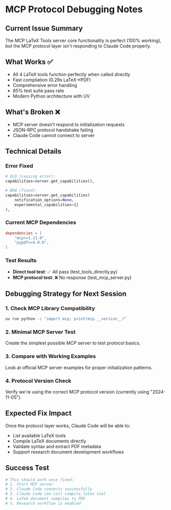 # MCP Protocol Debugging Notes

## Current Issue Summary
The MCP LaTeX Tools server core functionality is perfect (100% working), but the MCP protocol layer isn't responding to Claude Code properly.

## What Works ✅
- All 4 LaTeX tools function perfectly when called directly
- Fast compilation (0.29s LaTeX→PDF)
- Comprehensive error handling
- 85% test suite pass rate
- Modern Python architecture with UV

## What's Broken ❌
- MCP server doesn't respond to initialization requests
- JSON-RPC protocol handshake failing
- Claude Code cannot connect to server

## Technical Details

### Error Fixed
```python
# OLD (causing error):
capabilities=server.get_capabilities(),

# NEW (fixed):
capabilities=server.get_capabilities(
    notification_options=None,
    experimental_capabilities={}
),
```

### Current MCP Dependencies
```toml
dependencies = [
    "mcp>=1.11.0",
    "pypdf>=4.0.0",
]
```

### Test Results
- **Direct tool test**: ✅ All pass (test_tools_directly.py)
- **MCP protocol test**: ❌ No response (test_mcp_server.py)

## Debugging Strategy for Next Session

### 1. Check MCP Library Compatibility
```bash
uv run python -c "import mcp; print(mcp.__version__)"
```

### 2. Minimal MCP Server Test
Create the simplest possible MCP server to test protocol basics.

### 3. Compare with Working Examples
Look at official MCP server examples for proper initialization patterns.

### 4. Protocol Version Check
Verify we're using the correct MCP protocol version (currently using "2024-11-05").

## Expected Fix Impact
Once the protocol layer works, Claude Code will be able to:
- List available LaTeX tools
- Compile LaTeX documents directly
- Validate syntax and extract PDF metadata
- Support research document development workflows

## Success Test
```python
# This should work once fixed:
# 1. Start MCP server
# 2. Claude Code connects successfully  
# 3. Claude Code can call compile_latex tool
# 4. LaTeX document compiles to PDF
# 5. Research workflow is enabled
```